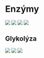 # Enzýmy
![](alosterická-modifikácia.png)
![](energia.png)
![](acoa.png)
![](Pasted%20image%2020220510143701.png)
## Glykolýza
![](glykolýza.png)
![](príprava-glykolýzy.png)
![](produkcna-faza.png)
